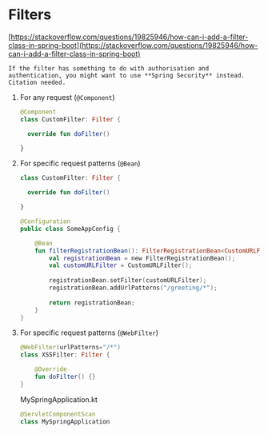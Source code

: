 # Filters

[https://stackoverflow.com/questions/19825946/how-can-i-add-a-filter-class-in-spring-boot](https://stackoverflow.com/questions/19825946/how-can-i-add-a-filter-class-in-spring-boot)

```admonish note
If the filter has something to do with authorisation and authentication, you might want to use **Spring Security** instead. Citation needed.
```

1. For any request (`@Component`)
    
    ```kotlin
    @Component
    class CustomFilter: Filter {
    
      override fun doFilter()
    
    }
    ```
    
2. For specific request patterns (`@Bean`)
    
    ```kotlin
    class CustomFilter: Filter {
    
      override fun doFilter()
    
    }
    ```
    
    ```kotlin
    @Configuration
    public class SomeAppConfig {
    
    	@Bean
    	fun filterRegistrationBean(): FilterRegistrationBean<CustomURLFilter> {
    		val registrationBean = new FilterRegistrationBean();
    		val customURLFilter = CustomURLFilter();
    		
    		registrationBean.setFilter(customURLFilter);
    		registrationBean.addUrlPatterns("/greeting/*");
    	
    		return registrationBean;
    	}
    }
    ```
    
3. For specific request patterns (`@WebFilter`)
    
    ```kotlin
    @WebFilter(urlPatterns="/*")
    class XSSFilter: Filter {
    
        @Override
        fun doFilter() {}
    }
    ```
    
    MySpringApplication.kt
    
    ```kotlin
    @ServletComponentScan
    class MySpringApplication
    ```
